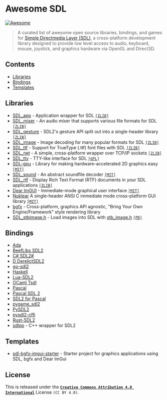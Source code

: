 # Awesome SDL

[![Awesome](https://awesome.re/badge.svg)](https://awesome.re)

> A curated list of awesome open source libraries, bindings, and games for [Simple Directmedia Layer (SDL)](https://libsdl.org), a cross-platform development library designed to provide low level access to audio, keyboard, mouse, joystick, and graphics hardware via OpenGL and Direct3D.

## Contents

- [Libraries](#libraries)
- [Bindings](#bindings)
- [Templates](#templates)

## Libraries

- [SDL_app](https://github.com/robloach/sdl_app) - Application wrapper for SDL [```[ZLIB]```][ZLIB]
- [SDL_mixer](https://github.com/libsdl-org/SDL_mixer) - An audio mixer that supports various file formats for SDL [```[ZLIB]```][ZLIB]
- [SDL_gesture](https://github.com/libsdl-org/SDL_gesture) - SDL2's gesture API split out into a single-header library [```[ZLIB]```][ZLIB]
- [SDL_image](https://github.com/libsdl-org/SDL_image) - Image decoding for many popular formats for SDL [```[ZLIB]```][ZLIB]
- [SDL_ttf](https://github.com/libsdl-org/SDL_ttf) - Support for TrueType (.ttf) font files with SDL [```[ZLIB]```][ZLIB]
- [SDL_net](https://github.com/libsdl-org/SDL_net) - A simple, cross-platform wrapper over TCP/IP sockets [```[ZLIB]```][ZLIB]
- [SDL_tty](https://github.com/Grumbel/SDL_tty) - TTY-like interface for SDL [```[GPL]```][GPL]
- [SDL-gpu](https://github.com/grimfang4/sdl-gpu) - Library for making hardware-accelerated 2D graphics easy [```[MIT]```][MIT]
- [SDL_sound](https://github.com/icculus/SDL_sound) - An abstract soundfile decoder [```[MIT]```][MIT]
- [SDL_rtf](https://github.com/libsdl-org/SDL_rtf/) - Display Rich Text Format (RTF) documents in your SDL applications [```[ZLIB]```][ZLIB]
- [Dear ImGUI](https://github.com/ocornut/imgui) - Immediate-mode graphical user interface [```[MIT]```][MIT]
- [Nuklear](https://github.com/Immediate-Mode-UI/Nuklear) A single-header ANSI C immediate mode cross-platform GUI library [```[MIT]```][MIT]
- [bgfx](https://github.com/bkaradzic/bgfx) - Cross-platform, graphics API agnostic, "Bring Your Own Engine/Framework" style rendering library
- [SDL_stbimage.h](https://github.com/DanielGibson/Snippets/blob/master/SDL_stbimage.h) - Load images into SDL with [stb_image.h](https://github.com/nothings/stb) [```[PD]```][PD]

## Bindings

- [Ada](https://github.com/Lucretia/sdlada)
- [BeefLibs SDL2](https://github.com/beefytech/Beef/tree/master/BeefLibs/SDL2)
- [C# SDL2#](https://github.com/flibitijibibo/SDL2-CS)
- [D DerelictSDL2](https://derelictorg.github.io/packages/sdl2/)
- [go-sdl2](https://github.com/veandco/go-sdl2)
- [Haskell](https://hackage.haskell.org/package/sdl2)
- [Lua-SDL2](https://github.com/Tangent128/luasdl2)
- [OCaml Tsdl](https://erratique.ch/software/tsdl)
- [Pascal](https://github.com/sysrpl/Bare.Game/blob/master/source/bare.interop.sdl2.pas)
- [Pascal SDL 2](https://github.com/ev1313/Pascal-SDL-2-Headers)
- [SDL2 for Pascal](https://github.com/PascalGameDevelopment/SDL2-for-Pascal)
- [pygame_sdl2](https://github.com/renpy/pygame_sdl2)
- [PySDL2](https://pypi.org/project/PySDL2/)
- [pysdl2-cffi](https://pythonhosted.org/pysdl2-cffi/)
- [Rust-SDL2](https://github.com/Rust-SDL2/rust-sdl2)
- [sdlpp](https://github.com/mika314/sdlpp) - C++ wrapper for SDL2

## Templates

- [sdl-bgfx-imgui-starter](https://github.com/pr0g/sdl-bgfx-imgui-starter) - Starter project for graphics applications using SDL, bgfx and Dear ImGui

## License

This is released under the [**```Creative Commons Attribution 4.0 International```**](http://creativecommons.org/licenses/by/4.0/) License ```(CC BY 4.0)```.

[ISC]: https://opensource.org/licenses/ISC
[GPL]: https://www.gnu.org/licenses/gpl-3.0.html
[GPL2]: https://www.gnu.org/licenses/old-licenses/gpl-2.0.html
[LGPL]: https://www.gnu.org/licenses/lgpl-3.0.en.html
[MIT]: https://opensource.org/licenses/MIT
[BOOST]: http://www.boost.org/LICENSE_1_0.txt
[BSD-2-Clause]: https://opensource.org/licenses/BSD-2-Clause
[BSD-3-Clause]: https://opensource.org/licenses/BSD-3-Clause
[APACHE2]: http://www.apache.org/licenses/LICENSE-2.0
[CC0-1.0]: https://creativecommons.org/publicdomain/zero/1.0/
[MPL]: https://www.mozilla.org/en-US/MPL/2.0/
[UNLICENSE]: https://unlicense.org/
[ZLIB]: https://opensource.org/licenses/Zlib
[PD]: https://wiki.creativecommons.org/wiki/public_domain
